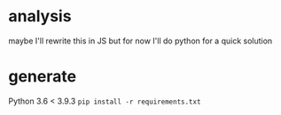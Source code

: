 # analysis
maybe I'll rewrite this in JS but for now I'll do python for a quick solution

# generate
Python 3.6 < 3.9.3
`pip install -r requirements.txt`